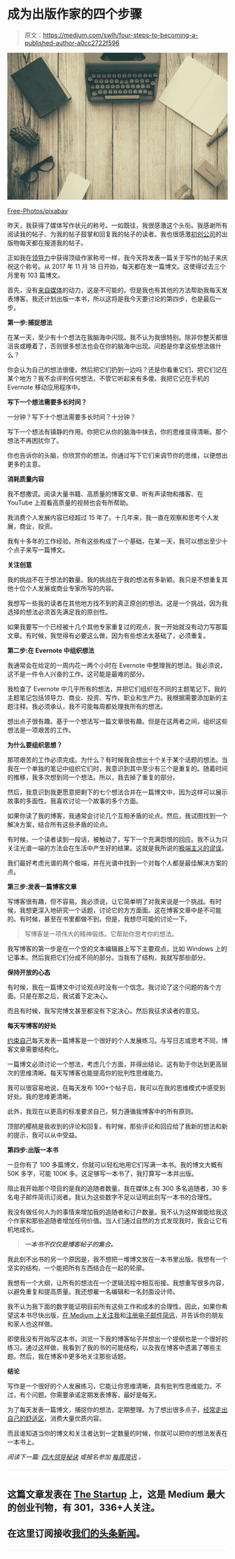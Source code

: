 # 成为出版作家的四个步骤

> 原文：<https://medium.com/swlh/four-steps-to-becoming-a-published-author-a0cc2722f596>

![](img/fc3a7a37ea8b38e90265b0c3141673d2.png)

[Free-Photos/pixabay](https://pixabay.com/en/typewriter-book-notebook-paper-801921/)

昨天，我获得了媒体写作状元的称号。一如既往，我很感激这个头衔。我感谢所有阅读我的帖子、为我的帖子鼓掌和回复我的帖子的读者。我也很感激[初创公司](https://medium.com/swlh)的出版物每天都在报道我的帖子。

正如我在[领导力](https://ideavisionaction.com/personal-development/four-secrets-of-leadership/)中获得顶级作家称号一样，我今天将发表一篇关于写作的帖子来庆祝这个称号。从 2017 年 11 月 18 日开始，每天都在发一篇博文。这使得过去三个月里有 103 篇博文。

首先，没有[来自媒体](https://ideavisionaction.com/personal-development/lessons-in-leadership-from-medium/)的动力，这是不可能的。但是我也有其他的方法帮助我每天发表博客。我还计划出版一本书，所以这将是我今天要讨论的第四步，也是最后一步。

**第一步:捕捉想法**

在某一天，至少有十个想法在我脑海中闪现。我不认为我很特别。除非你整天都很沮丧或睡着了，否则很多想法也会在你的脑海中出现。问题是你拿这些想法做什么？

你会认为自己的想法很傻，然后把它们扔到一边吗？还是你看重它们，把它们记在某个地方？我不会评判任何想法，不管它听起来有多傻。我把它记在手机的 Evernote 移动应用程序中。

**写下一个想法需要多长时间？**

一分钟？写下十个想法需要多长时间？十分钟？

写下一个想法有镇静的作用。你把它从你的脑海中抹去，你的思维变得清晰。那个想法不再困扰你了。

你也告诉你的头脑，你欣赏你的想法。你通过写下它们来调节你的思维，以便想出更多的主意。

**消耗质量内容**

我不想撒谎。阅读大量书籍、高质量的博客文章、听有声读物和播客、在 YouTube 上观看高质量的视频也会有所帮助。

我消费个人发展内容已经超过 15 年了。十几年来，我一直在观察和思考个人发展，商业，投资。

我有十多年的工作经验。所有这些构成了一个基础，在某一天，我可以想出至少十个点子来写一篇博文。

**关注创意**

我的挑战不在于想法的数量。我的挑战在于我的想法有多新颖。我只是不想重复其他十位个人发展或商业专家所写的内容。

我想写一些我的读者在其他地方找不到的真正原创的想法。这是一个挑战，因为我选择的想法必须首先满足我的原创性。

如果我要写一个已经被十几个其他专家重复过的观点，我一开始就没有动力写那篇文章。有时候，我觉得有必要这么做，因为有些想法太基础了，必须重复。

**第二步:在 Evernote 中组织想法**

我通常会在给定的一周内花一两个小时在 Evernote 中整理我的想法。我必须说，这不是一件令人兴奋的工作。这可能是最难的部分。

我检查了 Evernote 中几乎所有的想法，并把它们组织在不同的主题笔记下。我的主题笔记包括领导力、商业、投资、写作、职业和生产力。我根据需要添加新的主题注释。我必须承认，我不可能每周都处理我所有的想法。

想出点子很有趣。基于一个想法写一篇文章很有趣。但是在这两者之间，组织这些想法是一项艰苦的工作。

**为什么要组织思想？**

那项艰苦的工作必须完成。为什么？有时候我会想出十个关于某个话题的想法。当我在一个单独的笔记中组织它们时，我意识到其中至少有三个是重复的。随着时间的推移，我多次想到同一个想法。所以，我去掉了重复的部分。

然后，我意识到我更愿意把剩下的七个想法合并在一篇博文中，因为这样可以展示故事的多面性。我喜欢讨论一个故事的多个方面。

如果你读了我的博客，我通常会讨论几个互相矛盾的论点。然后，我试图找到一个解决方案，结合所有这些矛盾的论点。

有时候，一个读者读到一段话，被触动了，写下一个充满怨恨的回应。我不认为只关注光谱一端的方法会在生活中产生好的结果。这就是我所说的[极端主义的谬误](https://ideavisionaction.com/personal-development/the-fallacy-of-extremism/)。

我们最好考虑光谱的两个极端，并在光谱中找到一个对每个人都是最佳解决方案的点。

**第三步:发表一篇博客文章**

写博客很有趣，但不容易。我必须说，让它简单明了对我来说是一个挑战。有时候，我想更深入地研究一个话题，讨论它的方方面面。这在博客文章中是不可能的。有时候，甚至在书里都做不到。但是，我想尽可能的讨论一下。

> 写博客是一项伟大的精神锻炼。它帮助你思考你的想法。

我写博客的第一步是在一个空的文本编辑器上写下主要观点，比如 Windows 上的记事本。然后我把它们分成不同的部分。当我有了结构，我就写那些部分。

**保持开放的心态**

有时候，我在一篇博文中讨论观点时没有一个信念。我讨论了这个问题的各个方面。只是在那之后，我试着下定决心。

而且有时候，我写完博文甚至都没有下定决心。然后我征求读者的意见。

**每天写博客的好处**

[约束自己](https://ideavisionaction.com/personal-development/how-to-build-world-class-self-discipline-in-a-single-year/)每天发表一篇博客是一个很好的个人发展练习。与写日志或思考不同，博客文章需要结构化。

一篇博文必须讨论一个想法，考虑几个方面，并得出结论。这有助于你达到更高层次的思维清晰。每天写博客也能提高你的批判性思维能力。

我可以很容易地说，在每天发布 100+个帖子后，我可以在我的思维模式中感受到好处。我的思维更清晰。

此外，我现在以更高的标准要求自己，努力遵循我博客中的所有原则。

顶部的樱桃是我收到的评论和回复。有时候，那些评论和回应给了我新的想法和新的提示，我可以从中受益。

**第四步:出版一本书**

一旦你有了 100 多篇博文，你就可以轻松地用它们写满一本书。我的博文大概有 50K 多字，可能 100K 多。这足够写一本书了，我打算写一本并出版。

阻止我开始那个项目的是我的追随者数量。我在媒体上有 300 多名追随者，30 多名电子邮件简讯订阅者。我认为这些数字不足以证明此刻写一本书的合理性。

我没有做任何人为的事情来增加我的追随者和订户数量。我不认为这样做能给我这个作家和那些追随者增加任何价值。当人们通过自然的方式发现我时，我会让它有机地成长。

> ***一本书不仅仅是博客帖子的集合。***

我此刻不出书的另一个原因是，我不想把一堆博文放在一本书里出版。我想有一个坚实的结构，一个能把所有东西结合在一起的轮廓。

我想有一个大纲，让所有的想法在一个逻辑流程中相互衔接。我想重写很多内容，以避免重复和提高质量。我还想雇一名编辑和一名封面设计师。

我不认为我下面的数字能证明目前所有这些工作和成本的合理性。因此，如果你希望这本书尽快出版，[在 Medium 上关注我](/@bbilgin)和[注册电子邮件简讯](https://ideavisionaction.com/email-newsletter/)，并告诉你的朋友和家人也这样做。

即使我没有开始写这本书，浏览一下我的博客帖子并想出一个提纲也是一个很好的练习。通过这样做，我看到了我的书的可能结构，以及我在博客中遗漏了哪些主题。然后，我在博客中更多地关注那些话题。

**结论**

写作是一个很好的个人发展练习，它能让你思维清晰，具有批判性思维能力。不过，有个问题。你需要承诺定期发表博客，最好是每天。

为了每天发表一篇博文，捕捉你的想法，定期整理。为了想出很多点子，[经常走出自己的舒适区](https://ideavisionaction.com/personal-development/how-to-cultivate-world-class-courage-in-a-single-year/)，消费大量优质内容。

而且谁知道当你的博文和关注者达到一定数量的时候，你就可以把你的想法发表在一本书上。

*阅读下一篇:* [*四大领导秘诀*](https://ideavisionaction.com/personal-development/four-secrets-of-leadership/) *或报名参加* [*每周简讯*](https://ideavisionaction.com/email-newsletter/) *。*

![](img/731acf26f5d44fdc58d99a6388fe935d.png)

## 这篇文章发表在 [The Startup](https://medium.com/swlh) 上，这是 Medium 最大的创业刊物，有 301，336+人关注。

## 在这里订阅接收[我们的头条新闻](http://growthsupply.com/the-startup-newsletter/)。

![](img/731acf26f5d44fdc58d99a6388fe935d.png)